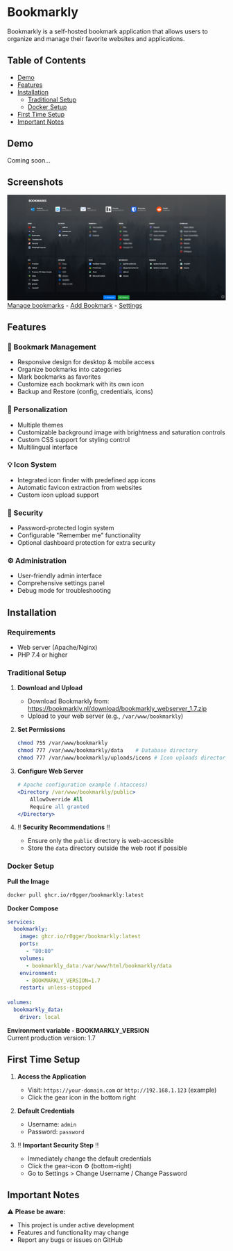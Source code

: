 # Bookmarkly

Bookmarkly is a self-hosted bookmark application that allows users to organize and manage their favorite websites and applications.

## Table of Contents
- [Demo](#demo)
- [Features](#features)
- [Installation](#installation)
  - [Traditional Setup](#traditional-setup)
  - [Docker Setup](#docker-setup)
- [First Time Setup](#first-time-setup)
- [Important Notes](#important-notes)

## Demo
Coming soon...

## Screenshots
![Frontpage](screenshots/1_frontpage.png)
[Manage bookmarks](screenshots/2_manage_bookmarks.png) - [Add Bookmark](screenshots/3_bookmark.png) - [Settings](screenshots/4_settings.png)
   

## Features

### :pushpin: Bookmark Management 
- Responsive design for desktop & mobile access
- Organize bookmarks into categories
- Mark bookmarks as favorites
- Customize each bookmark with its own icon
- Backup and Restore (config, credentials, icons)

### :art: Personalization 
- Multiple themes
- Customizable background image with brightness and saturation controls
- Custom CSS support for styling control
- Multilingual interface

### :bulb: Icon System  
- Integrated icon finder with predefined app icons
- Automatic favicon extraction from websites
- Custom icon upload support

### :closed_lock_with_key: Security
- Password-protected login system
- Configurable "Remember me" functionality
- Optional dashboard protection for extra security 

### :gear: Administration
- User-friendly admin interface
- Comprehensive settings panel
- Debug mode for troubleshooting

## Installation

### Requirements
- Web server (Apache/Nginx)
- PHP 7.4 or higher

### Traditional Setup

1. **Download and Upload**
   - Download Bookmarkly from: https://bookmarkly.nl/download/bookmarkly_webserver_1.7.zip
   - Upload to your web server (e.g., `/var/www/bookmarkly`)

2. **Set Permissions**
   ```bash
   chmod 755 /var/www/bookmarkly
   chmod 777 /var/www/bookmarkly/data    # Database directory
   chmod 777 /var/www/bookmarkly/uploads/icons # Icon uploads directory
   ```

3. **Configure Web Server**
   ```apache
   # Apache configuration example (.htaccess)
   <Directory /var/www/bookmarkly/public>
       AllowOverride All
       Require all granted
   </Directory>
   ```

4. :bangbang: **Security Recommendations** :bangbang:
   - Ensure only the `public` directory is web-accessible
   - Store the `data` directory outside the web root if possible

### Docker Setup

**Pull the Image**
```bash
docker pull ghcr.io/r0gger/bookmarkly:latest
```

**Docker Compose**
```yaml
services:
  bookmarkly:
    image: ghcr.io/r0gger/bookmarkly:latest
    ports:
      - "80:80"
    volumes:
      - bookmarkly_data:/var/www/html/bookmarkly/data
    environment:
      - BOOKMARKLY_VERSION=1.7
    restart: unless-stopped

volumes:
  bookmarkly_data:
    driver: local
```
**Environment variable - BOOKMARKLY_VERSION**  
Current production version: 1.7    

## First Time Setup

1. **Access the Application**
   - Visit: `https://your-domain.com` or `http://192.168.1.123` (example)
   - Click the gear icon in the bottom right

2. **Default Credentials**
   - Username: `admin`
   - Password: `password`

3. :bangbang: **Important Security Step** :bangbang:
   - Immediately change the default credentials
   - Click the gear-icon :gear: (bottom-right)
   - Go to Settings > Change Username / Change Password

## Important Notes

⚠️ **Please be aware:**
- This project is under active development
- Features and functionality may change
- Report any bugs or issues on GitHub
